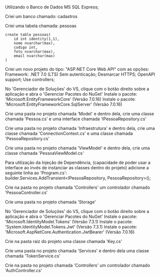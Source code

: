 Utilizando o Banco de Dados MS SQL Express;

Criei um banco chamado: cadastros

Criei uma tabela chamada: pessoas

	create table pessoas(
		id int identity(1,1),
		nome nvarchar(max),
		codigo int,
		foto nvarchar(max),
		email nvarchar(max) 
	)
	
Criei um novo projeto do tipo: "ASP.NET Core Web API" com as opções:	
	Framework: .NET 7.0 (LTS)
	Sem autenticação;
	Desmarcar HTTPS;
	OpenAPI support;
	Use controllers;	
	
No 'Gerenciador de Soluções' do VS, clique com o botão direito sobre a aplicação e abra o 'Gerenciar Pacotes do NuGet'
Instale o pacote: 'Microsoft.EntityFrameworkCore' (Versão 7.0.16)
Instale o pacote: 'Microsoft.EntityFrameworkCore.SqlServer'  (Versão 7.0.16)

Crie uma pasta no projeto chamada 'Model' e dentro dela, crie uma classe chamada 'Pessoa.cs' e uma interface chamada 'IPessoaRepository.cs'

Crie uma pasta no projeto chamada 'Infraestrutura' e dentro dela, crie uma classe chamada 'ConnectionContext.cs' e uma classe chamada 'PessoaRepository.cs'

Crie uma pasta no projeto chamada 'ViewModel' e dentro dela, crie uma classe chamada 'PessoaViewModel.cs'

Para utilização da Injeção de Dependência, 
(capacidade de poder usar a interface ao invés de instanciar as classes dentro do projeto)
adicione a seguinte linha ao 'Program.cs':
builder.Services.AddTransient<IPessoaRepository, PessoaRepository>();

Crie na pasta no projeto chamada 'Controllers' um controlador chamado 'PessoaController.cs'

Crie uma pasta no projeto chamada 'Storage'

No 'Gerenciador de Soluções' do VS, clique com o botão direito sobre a aplicação e abra o 'Gerenciar Pacotes do NuGet'
Instale o pacote: 'Microsoft.IdentityModel.Tokens' (Versão 7.3.1)
Instale o pacote: 'System.IdentityModel.Tokens.Jwt'  (Versão 7.3.1)
Instale o pacote: 'Microsoft.AspNetCore.Authentication.JwtBearer' (Versão 7.0.16)

Crie na pasta raiz do projeto uma classe chamada 'Key.cs'

Crie uma pasta no projeto chamada 'Services' e dentro dela uma classe chamada 'TokenService.cs'

Crie na pasta no projeto chamada 'Controllers' um controlador chamado 'AuthController.cs'

